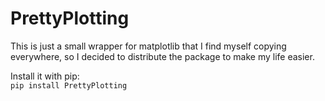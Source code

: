 # PrettyPlotting
This is just a small wrapper for matplotlib that I find myself copying everywhere, so I decided to distribute the package to make my life easier.  

Install it with pip:  
`pip install PrettyPlotting`
